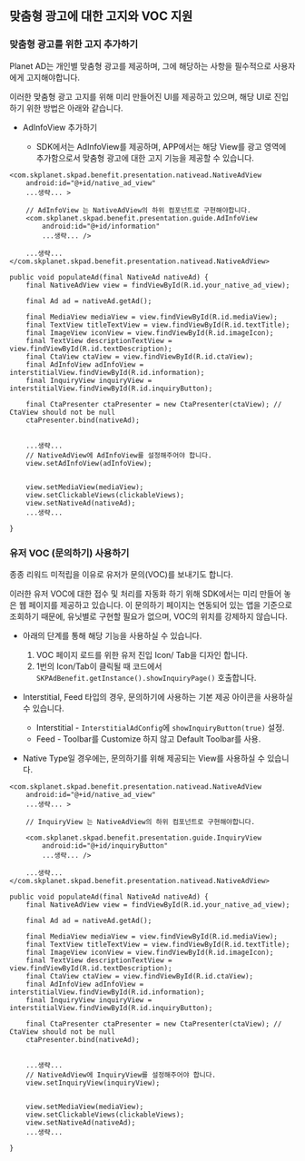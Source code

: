 ## 맞춤형 광고에 대한 고지와 VOC 지원

### 맞춤형 광고를 위한 고지 추가하기
Planet AD는 개인별 맞춤형 광고를 제공하며, 그에 해당하는 사항을 필수적으로 사용자에게 고지해야합니다.

이러한 맞춤형 광고 고지를 위해 미리 만들어진 UI를 제공하고 있으며, 해당 UI로 진입하기 위한 방법은 아래와 같습니다.

- AdInfoView 추가하기

   - SDK에서는 AdInfoView를 제공하며, APP에서는 해당 View를 광고 영역에 추가함으로서 맞춤형 광고에 대한 고지 기능을 제공할 수 있습니다.
```
<com.skplanet.skpad.benefit.presentation.nativead.NativeAdView
    android:id="@+id/native_ad_view"
    ...생략... >
     
    // AdInfoView 는 NativeAdView의 하위 컴포넌트로 구현해야합니다.
    <com.skplanet.skpad.benefit.presentation.guide.AdInfoView
        android:id="@+id/information"
        ...생략... />
 
    ...생략...
</com.skplanet.skpad.benefit.presentation.nativead.NativeAdView>
```

```
public void populateAd(final NativeAd nativeAd) {
    final NativeAdView view = findViewById(R.id.your_native_ad_view);
 
    final Ad ad = nativeAd.getAd();
 
    final MediaView mediaView = view.findViewById(R.id.mediaView);
    final TextView titleTextView = view.findViewById(R.id.textTitle);
    final ImageView iconView = view.findViewById(R.id.imageIcon);
    final TextView descriptionTextView = view.findViewById(R.id.textDescription);
    final CtaView ctaView = view.findViewById(R.id.ctaView);
    final AdInfoView adInfoView = interstitialView.findViewById(R.id.information);
    final InquiryView inquiryView = interstitialView.findViewById(R.id.inquiryButton);

    final CtaPresenter ctaPresenter = new CtaPresenter(ctaView); // CtaView should not be null
    ctaPresenter.bind(nativeAd);
 

    ...생략...
    // NativeAdView에 AdInfoView를 설정해주어야 합니다.
    view.setAdInfoView(adInfoView);


    view.setMediaView(mediaView);
    view.setClickableViews(clickableViews);
    view.setNativeAd(nativeAd);
    ...생략...

}
```


### 유저 VOC (문의하기) 사용하기
종종 리워드 미적립을 이유로 유저가 문의(VOC)를 보내기도 합니다.

이러한 유저 VOC에 대한 접수 및 처리를 자동화 하기 위해 SDK에서는 미리 만들어 놓은 웹 페이지를 제공하고 있습니다. 이 문의하기 페이지는 연동되어 있는 앱을 기준으로 조회하기 때문에, 유닛별로 구현할 필요가 없으며, VOC의 위치를 강제하지 않습니다.

- 아래의 단계를 통해 해당 기능을 사용하실 수 있습니다.

   1. VOC 페이지 로드를 위한 유저 진입 Icon/ Tab을 디자인 합니다.
   2. 1번의 Icon/Tab이 클릭될 때 코드에서 `SKPAdBenefit.getInstance().showInquiryPage()` 호출합니다.

- Interstitial, Feed 타입의 경우, 문의하기에 사용하는 기본 제공 아이콘을 사용하실 수 있습니다.

   - Interstitial - `InterstitialAdConfig`에 `showInquiryButton(true)` 설정.
   - Feed - Toolbar를 Customize 하지 않고 Default Toolbar를 사용.

- Native Type일 경우에는, 문의하기를 위해 제공되는 View를 사용하실 수 있습니다.

```
<com.skplanet.skpad.benefit.presentation.nativead.NativeAdView
    android:id="@+id/native_ad_view"
    ...생략... >
     
    // InquiryView 는 NativeAdView의 하위 컴포넌트로 구현해야합니다.
   
    <com.skplanet.skpad.benefit.presentation.guide.InquiryView
        android:id="@+id/inquiryButton"
        ...생략... />
 
    ...생략...
</com.skplanet.skpad.benefit.presentation.nativead.NativeAdView>
```

```
public void populateAd(final NativeAd nativeAd) {
    final NativeAdView view = findViewById(R.id.your_native_ad_view);
 
    final Ad ad = nativeAd.getAd();
 
    final MediaView mediaView = view.findViewById(R.id.mediaView);
    final TextView titleTextView = view.findViewById(R.id.textTitle);
    final ImageView iconView = view.findViewById(R.id.imageIcon);
    final TextView descriptionTextView = view.findViewById(R.id.textDescription);
    final CtaView ctaView = view.findViewById(R.id.ctaView);
    final AdInfoView adInfoView = interstitialView.findViewById(R.id.information);
    final InquiryView inquiryView = interstitialView.findViewById(R.id.inquiryButton);

    final CtaPresenter ctaPresenter = new CtaPresenter(ctaView); // CtaView should not be null
    ctaPresenter.bind(nativeAd);
 

    ...생략...
    // NativeAdView에 InquiryView를 설정해주어야 합니다.
    view.setInquiryView(inquiryView);


    view.setMediaView(mediaView);
    view.setClickableViews(clickableViews);
    view.setNativeAd(nativeAd);
    ...생략...

}
```
